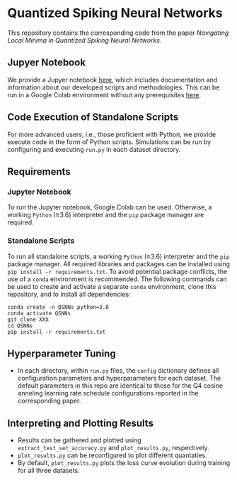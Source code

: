 # Quantized Spiking Neural Networks
This repository contains the corresponding code from the paper *Navigating Local Minima in Quantized Spiking Neural Networks*. 

## Jupyer Notebook
We provide a Jupyer notebook [here](), which includes documentation and information about our developed scripts and methodologies. This can be run in a Google Colab environment without any prerequisites [here]().

## Code Execution of Standalone Scripts 
For more advanced users, i.e., those proficient with Python, we provide execute code in the form of Python scripts. Simulations can be run by configuring and executing `run.py` in each dataset directory.

## Requirements
### Jupyter Notebook
To run the Jupyter notebook, Google Colab can be used. Otherwise, a working `Python` (≥3.6) interpreter and the `pip` package manager are required.

### Standalone Scripts
To run all standalone scripts, a working `Python` (≥3.6) interpreter and the `pip` package manager. All required libraries and packages can be installed using  `pip install -r requirements.txt`. To avoid potential package conflicts, the use of a `conda` environment is recommended. The following commands can be used to create and activate a separate `conda` environment, clone this repository, and to install all dependencies:

```
conda create -n QSNNs python=3.8
conda activate QSNNs
git clone XXX
cd QSNNs
pip install -r requirements.txt
```

## Hyperparameter Tuning
* In each directory, within `run.py` files, the `config` dictionary defines all configuration parameters and hyperparameters for each dataset. The default parameters in this repo are identical to those for the Q4 cosine anneling learning rate schedule configurations reported in the corresponding paper.

## Interpreting and Plotting Results
* Results can be gathered and plotted using `extract_test_set_accuracy.py` and `plot_results.py`, respectively. 
* `plot_results.py` can be reconfigured to plot different quantaties.
* By default, `plot_results.py` plots the loss curve evolution during training for all three datasets.
